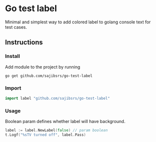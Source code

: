 # Go test label
Minimal and simplest way to add colored label to golang console text for test cases.
## Instructions

### Install
Add module to the project by running

```bash
go get github.com/sajibsrs/go-test-label
```

### Import
```go
import label "github.com/sajibsrs/go-test-label"
```

### Usage
Boolean param defines whether label will have background.

```go
label := label.NewLabel(false) // param boolean
t.Logf("%sTV turned off", label.Pass)
```
